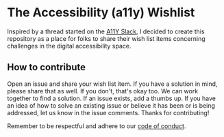 # The Accessibility (a11y) Wishlist

Inspired by a thread started on the [A11Y Slack](https://web-a11y.slack.com/archives/C042TSFGN/p1709304627901339), I decided to create this repository as a place for folks to share their wish list items concerning challenges in the digital accessibility space.

## How to contribute

Open an issue and share your wish list item. If you have a solution in mind, please share that as well. If you don't, that's okay too. We can work together to find a solution. If an issue exists, add a thumbs up. If you have an idea of how to solve an existing issue or believe it has been or is being addressed, let us know in the issue comments. Thanks for contributing!

Remember to be respectful and adhere to our [code of conduct](./CODE_OF_CONDUCT.md).
